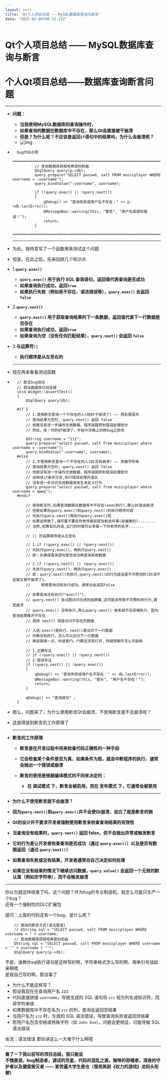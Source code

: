 ```yaml
---
layout: post
title: 'Qt个人项目总结 —— MySQL数据库查询与断言'
date: "2025-03-09T00:33:15Z"
---
```

Qt个人项目总结 —— MySQL数据库查询与断言
=========================

**个人Qt项目总结——数据库查询断言问题**
=======================

* * *

*   **问题：**
    
    *   **当我使用MySQL数据库的查询操作时，**
    *   **如果查询的数据在数据库中不存在，那么Qt会直接被干崩溃**
    *   **但是？为什么呢？不应该是返回`if`语句中的结果吗，为什么会崩溃呢？**
    *   ![img](https://images.cnblogs.com/cnblogs_com/blogs/836341/galleries/2434904/o_250214071404_image.png)
*       bug代码示例
        ===========================================================================================
                // 查询数据库获取哈希密码和盐
                QSqlQuery query(p->db);
                query.prepare("SELECT passwd, salt FROM musicplayer WHERE username = :username");
                query.bindValue(":username", username);
        
                if (!query.exec() || !query.next())
                {
                    qDebug() << "查询失败或用户名不存在：" << p->db.lastError();
                    QMessageBox::warning(this, "警告", "用户名或密码错误！");
                    return;
                }
        ===========================================================================================
        
    
    * * *
    
*   为此，我特意写了一个函数用来测试这个问题
    
*   但是，在此之前，先来回顾几个知识点
    
*   1.**`query.exec()`**
    
    *   **`query.exec()` 用于执行 SQL 查询语句，返回值代表查询是否成功**
    *   **如果查询执行成功，返回`true`**
    *   **如果执行失败（例如表不存在、语法错误等），`query.exec()` 会返回 `false`**
*   2.**`query.next()`**
    
    *   **`query.next()` 用于获取查询结果的下一条数据，返回值代表下一行数据是否存在**
    *   **如果查询执行成功，返回`true`**
    *   **如果查询为空（没有任何匹配结果），`query.next()` 会返回 `false`**
*   3.**与运算符`||`**
    
    *   **执行顺序是从左至右的**
    
    * * *
    
*   现在再来看看测试函数
    
*       // 断言bug测试
        // 假设数据库已经连接
        void Widget::AssertTest()
        {
            QSqlQuery query(db);
        
        #if 1
            // 1.使用断言查询一个不存在的人(给Qt干崩溃了) —— 预处理语句
            // 查询结果为空时, query.next() 返回 false
            // 但是没有进一步操作无效数据，程序就跳转到错误处理部分
            // 然后，嘭！你的QT崩溃了，开始今天晚上的修bug之旅吧
        
            QString username = "111";
            query.prepare("select passwd, salt from musicplayer where username = :username");
            query.bindValue(":username", username);
        #else
            // 2.不使用断言查询一个不存在的人(Qt没有崩溃)	—— 拼接字符串
            // 查询结果为空时, query.next() 返回 false
            // 但是没有进一步操作无效数据，程序就跳转到错误处理部分
            // 会继续if条件分支,执行错误处理并退出
            // 没有进一步访问无效数据或发生未定义行为
            query.prepare("select passwd, salt from musicplayer where username = qwwq");
        #endif
        
            // 使用断言时,如果查询数据在数据库中不存在(exec执行),那么Qt就会崩溃
            // 但是如果将query.exec()和query.next()的执行顺序对调
            // 先执行query.next()再执行query.exec()呢
            // 如果这样做了,请尽量不要在你老师面前提及到这件事(会被揍的)........
            // 当然,如果有仇的话,出门的时候可以多报一下你老师的名字.......
        
            // || 的运算顺序是从左至右
        
            // 1.if (!query.exec() || !query.next())
            // 先执行query.exec()，再执行query.next()
            // 即：先确保查询语句是否成功再查询有效数据
        
            // 2.if (!query.next() || !query.exec())
            // 先执行query.next()，再执行query.exec()
            // 即：query.next()先执行,query.next()的行为就会是不可预测的(Qt说不定就又被干崩溃了)，
            //     即使查询没有执行成功，通常也会返回false
        
            // 如果查询没有执行("exec()"),
            // query.next() 会试图访问无效的结果集,这可能会导致不可预料的行为,甚至崩溃
            // query.exec() 没有执行,那么query.next() 根本就不应该被执行，因为查询结果集并不存在
            // 调用 next() 就是访问不存在的数据
        
            // 人话:exec()是执行，next()是访问下一行数据
            // 你都没有执行，怎么可以访问下一行数据
            // 再说直接一点，你进家门，门都还没有打开，你就想躺平怎么可能嘛
        
            // 1.正确写法
            // if (!query.exec() || !query.next())
            // 2.错误写法
            if (!query.next() || !query.exec())
            {
                qDebug() << "查询失败或用户名不存在：" << db.lastError();
                QMessageBox::warning(this, "提示", "用户名不存在！");
                return;
            }
        
            qDebug() << "查询成功" ;
        }
        
    
*   那么，问题来了，为什么使用断言Qt会崩溃，不使用断言就不会崩溃呢？
    
*   这就得提到断言的工作原理了
    
    * * *
    
*   **断言的工作原理**
    
    *   **断言是在开发过程中用来检查代码正确性的一种手段**
        
    *   **它会检查某个条件是否为真，如果条件为假，就会中断程序的执行，通常会抛出一个错误或崩溃**
        
    *   **断言的使用是根据编译模式的不同来决定的：**
        
        *   **在 调试模式 下，断言会被启用，而在 发布模式 下，它通常会被禁用**
        
        * * *
        
*   **为什么不使用断言就不会崩溃？**
    
*   **因为`query.next()`和`query.exec()`并不会使Qt崩溃，说白了就是断言的锅**
    
*   **Qt的设计并不要求开发者强制使用断言来检查查询结果的有效性**
    
*   **当查询没有结果时，`query.next()` 返回 false，但不会抛出异常或触发断言**
    
*   **它的行为是让开发者检查查询是否成功（通过 `query.exec()`）以及是否有数据返回（通过 `query.next()`）**
    
*   **如果查询失败或没有结果，开发者通常会自己决定如何处理**
    
*   **如果在没有结果的情况下继续访问数据，`query.value()` 会返回一个无效的默认值（例如空字符串），而不会触发崩溃**
    

* * *

你以为就这样结束了吗，这个问题？作为bug的专业制造机，我怎么可能只生产一个bug？  
还有一个强制性的DLC扩展包

提问：上面的代码还有一个bug，是什么呢？

        // 错误的断言方式(语法错误)
        // QString sql = "SELECT passwd, salt FROM musicplayer WHERE username = " + username;
        // 查询数据库获取哈希密码和盐
        QString sql = "SELECT passwd, salt FROM musicplayer WHERE username = '" + username + "'";
        QSqlQuery query(p->db);
    

不是，谁教你sql执行语句是这样写的啊，字符串格式怎么写的啊，用单引号括起来啊喂  
是我自己写的啊，那没事了

*   为什么不能这样写？
*   假设我现在在查询用户名 zzz
*   代码直接拼接 `username`，导致生成的 SQL 语句将 `zzz` 视为列名或标识符，而非字符串值
*   如果数据库中不存在名为 `zzz` 的列，查询会返回空结果
*   当用户名为 `zzz` 时，生成的 SQL 语法错误，导致查询失败或返回空结果
*   若用户名包含空格或特殊字符（如 `John Doe`），问题会更明显，可能导致 SQL 语法错误

省流：语法错误 那你讲这么一大堆干什么啊喂

* * *

**看了一下我以前写的项目总结，我只能说**  
**不愧是我，bug制造者，调试的克星，代码的混乱之源，咖啡的吞噬者，深夜的守护者以及键盘毁灭者 —— 某苦逼大学生是也（借用美剧《权力的游戏》龙妈头衔梗）**